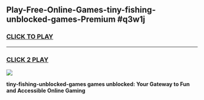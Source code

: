 
## Play-Free-Online-Games-tiny-fishing-unblocked-games-Premium #q3w1j
<h3>
<a href="https://premium.freeplayer.one?title=tiny-fishing-unblocked-games&ref=8M">CLICK TO PLAY</a></h3>
<hr>

<h3>
<a href="https://premium.freeplayer.one?title=tiny-fishing-unblocked-games&ref=8M">CLICK 2 PLAY</a>
  
</h3>

<a href="https://premium.freeplayer.one?title=tiny-fishing-unblocked-games&ref=8M"><img src="https://clearcache.store/games.png"></a>


**tiny-fishing-unblocked-games games unblocked: Your Gateway to Fun and Accessible Online Gaming**
